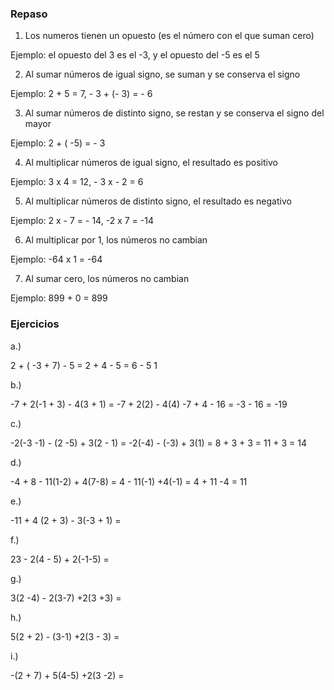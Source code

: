 ### Repaso

1. Los numeros tienen un opuesto (es el número con el que suman cero)

Ejemplo: el opuesto del 3 es el -3, y el opuesto del -5 es el 5

2. Al sumar números de igual signo, se suman y se conserva el signo

Ejemplo: 2 + 5 = 7, - 3 + (- 3) = - 6

3. Al sumar números de distinto signo, se restan y se conserva el signo del mayor

Ejemplo: 2 + ( -5) = - 3

4. Al multiplicar números de igual signo, el resultado es positivo

Ejemplo: 3 x 4 = 12, - 3 x - 2 = 6

5. Al multiplicar números de distinto signo, el resultado es negativo

Ejemplo: 2 x - 7 = - 14, -2 x 7 = -14

6. Al multiplicar por 1, los números no cambian

Ejemplo: -64 x 1 = -64

7. Al sumar cero, los números no cambian

Ejemplo: 899 + 0 = 899

### Ejercicios

a.)

2 + ( -3 + 7) - 5 =
2 + 4 - 5 =
6 - 5
1

b.)

-7 + 2(-1 + 3) - 4(3 + 1) =
-7 + 2(2) - 4(4)
-7 + 4 - 16 =
-3 - 16 =
-19

c.)

-2(-3 -1) - (2 -5) + 3(2 - 1) =
-2(-4) - (-3) + 3(1) =
8 + 3 + 3 =
11 + 3 =
14

d.)

-4 + 8 - 11(1-2) + 4(7-8) =
4 - 11(-1) +4(-1) =
4 + 11 -4 =
11

e.)

-11 + 4 (2 + 3) - 3(-3 + 1) =

f.)

23 - 2(4 - 5) + 2(-1-5) =

g.)

3(2 -4) - 2(3-7) +2(3 +3) =

h.)

5(2 + 2) - (3-1) +2(3 - 3) =

i.)

-(2 + 7) + 5(4-5) +2(3 -2) =
